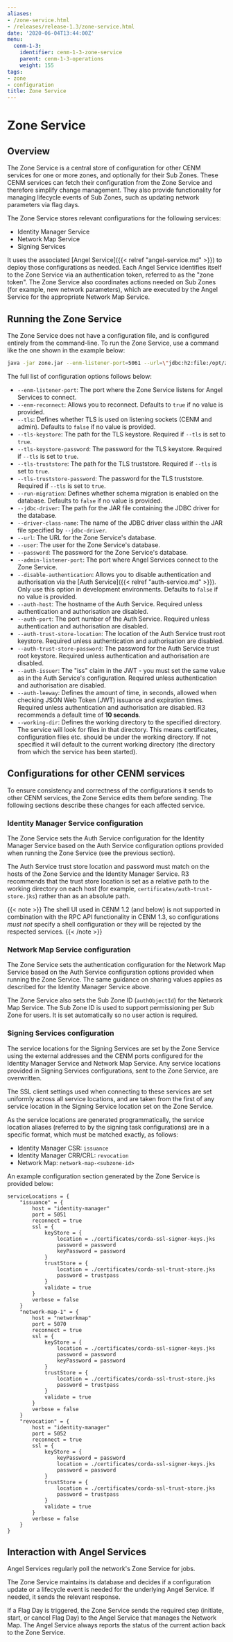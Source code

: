 ```yaml
---
aliases:
- /zone-service.html
- /releases/release-1.3/zone-service.html
date: '2020-06-04T13:44:00Z'
menu:
  cenm-1-3:
    identifier: cenm-1-3-zone-service
    parent: cenm-1-3-operations
    weight: 155
tags:
- zone
- configuration
title: Zone Service
---
```


# Zone Service

## Overview

The Zone Service is a central store of configuration for other CENM services
for one or more zones, and optionally for their Sub Zones. These CENM services
can fetch their configuration from the Zone Service and therefore simplify change
management. They also provide functionality for managing
lifecycle events of Sub Zones, such as updating network parameters via
flag days.

The Zone Service stores relevant configurations for the following services:

* Identity Manager Service
* Network Map Service
* Signing Services

It uses the associated [Angel Service]({{< relref "angel-service.md" >}}) to deploy those configurations as needed.
Each Angel Service identifies itself to the Zone Service via an authentication
token, referred to as the "zone token". The Zone Service also coordinates actions
needed on Sub Zones (for example, new network parameters), which are executed
by the Angel Service for the appropriate Network Map Service.

## Running the Zone Service

The Zone Service does not have a configuration file, and is configured entirely
from the command-line. To run the Zone Service, use a command like the one shown in the example below:

```bash
java -jar zone.jar --enm-listener-port=5061 --url=\"jdbc:h2:file:/opt/zone/zone-persistence;DB_CLOSE_ON_EXIT=FALSE;LOCK_TIMEOUT=10000;WRITE_DELAY=0;AUTO_SERVER_PORT=0\" --user=testuser --password=password --admin-listener-port=5063 --driver-class-name=org.h2.jdbcx.JdbcDataSource --auth-host=auth-service --auth-port=8081 --auth-trust-store-location=certificates/corda-ssl-trust-store.jks --auth-trust-store-password=trustpass --auth-issuer=http://test --auth-leeway=10 --run-migration=true
```

The full list of configuration options follows below:

- `--enm-listener-port`: The port where the Zone Service listens for Angel Services to connect.
- `--enm-reconnect`: Allows you to reconnect. Defaults to `true` if no value is provided.
- `--tls`: Defines whether TLS is used on listening sockets (CENM and admin). Defaults to `false` if no value is provided.
- `--tls-keystore`: The path for the TLS keystore. Required if `--tls` is set to `true`.
- `--tls-keystore-password`: The password for the TLS keystore. Required if `--tls` is set to `true`.
- `--tls-truststore`: The path for the TLS truststore. Required if `--tls` is set to `true`.
- `--tls-truststore-password`: The password for the TLS truststore. Required if `--tls` is set to `true`.
- `--run-migration`:  Defines whether schema migration is enabled on the database. Defaults to `false` if no value is provided.
- `--jdbc-driver`:  The path for the JAR file containing the JDBC driver for the database.
- `--driver-class-name`: The name of the JDBC driver class within the JAR file specified by `--jdbc-driver`.
- `--url`: The URL for the Zone Service's database.
- `--user`: The user for the Zone Service's database.
- `--password`: The password for the Zone Service's database.
- `--admin-listener-port`: The port where Angel Services connect to the Zone Service.
- `--disable-authentication`: Allows you to disable authentication and authorisation via the [Auth Service]({{< relref "auth-service.md" >}}). Only use this option in development environments. Defaults to `false` if no value is provided.
- `--auth-host`: The hostname of the Auth Service. Required unless authentication and authorisation are disabled.
- `--auth-port`: The port number of the Auth Service. Required unless authentication and authorisation are disabled.
- `--auth-trust-store-location`: The location of the Auth Service trust root keystore. Required unless authentication and authorisation are disabled.
- `--auth-trust-store-password`: The password for the Auth Service trust root keystore. Required unless authentication and authorisation are disabled.
- `--auth-issuer`: The \"iss\" claim in the JWT - you must set the same value as in the Auth Service's configuration. Required unless authentication and authorisation are disabled.
- `--auth-leeway`: Defines the amount of time, in seconds, allowed when checking JSON Web Token (JWT) issuance and expiration times. Required unless authentication and authorisation are disabled. R3 recommends a default time of **10 seconds**.
- `--working-dir`: Defines the working directory to the specified directory. The service will look for files in that directory. This means certificates, configuration files etc. should be under the working directory. If not specified it will default to the current working directory (the directory from which the service has been started).

## Configurations for other CENM services

To ensure consistency and correctness of the configurations it sends to other CENM services, the Zone Service edits them before sending. The following sections describe these changes for each affected service.

### Identity Manager Service configuration

The Zone Service sets the Auth Service configuration for the Identity Manager Service based on the Auth Service configuration options provided when running the Zone Service (see the previous section).

The Auth Service trust store location and password must match on the hosts of the Zone Service and the Identity Manager Service. R3 recommends that the trust store location is set as a relative path to the working directory on each host (for example, `certificates/auth-trust-store.jks`) rather than as an absolute path.

{{< note >}}
The shell UI used in CENM 1.2 (and below) is not supported in combination with the RPC API functionality in CENM 1.3, so configurations *must not* specify a shell configuration or they will be rejected by the respected services.
{{< /note >}}

### Network Map Service configuration

The Zone Service sets the authentication configuration for the Network Map Service based on the Auth Service configuration options provided when running the Zone Service. The same guidance on sharing values applies as described for the Identity Manager Service above.

The Zone Service also sets the Sub Zone ID (`authObjectId`) for the Network Map Service. The Sub Zone ID is used to support permissioning per Sub Zone for users. It is set automatically so no user action is required.

### Signing Services configuration

The service locations for the Signing Services are set by the Zone Service using the external addresses and the CENM ports configured for the Identity Manager Service and Network Map Service. Any service locations provided in Signing Services configurations, sent to the Zone Service, are overwritten.

The SSL client settings used when connecting to these services are set uniformly
across all service locations, and are taken from the first of any service location
in the Signing Service location set on the Zone Service.

As the service locations are generated programmatically, the service location aliases
(referred to by the signing task configurations) are in a specific format, which
must be matched exactly, as follows:

* Identity Manager CSR: `issuance`
* Identity Manager CRR/CRL: `revocation`
* Network Map: `network-map-<subzone-id>`

An example configuration section generated by the Zone Service is provided below:

```guess
serviceLocations = {
    "issuance" = {
        host = "identity-manager"
        port = 5051
        reconnect = true
        ssl = {
            keyStore = {
                location = ./certificates/corda-ssl-signer-keys.jks
                password = password
                keyPassword = password
            }
            trustStore = {
                location = ./certificates/corda-ssl-trust-store.jks
                password = trustpass
            }
            validate = true
        }
        verbose = false
    }
    "network-map-1" = {
        host = "networkmap"
        port = 5070
        reconnect = true
        ssl = {
            keyStore = {
                location = ./certificates/corda-ssl-signer-keys.jks
                password = password
                keyPassword = password
            }
            trustStore = {
                location = ./certificates/corda-ssl-trust-store.jks
                password = trustpass
            }
            validate = true
        }
        verbose = false
    }
    "revocation" = {
        host = "identity-manager"
        port = 5052
        reconnect = true
        ssl = {
            keyStore = {
                keyPassword = password
                location = ./certificates/corda-ssl-signer-keys.jks
                password = password
            }
            trustStore = {
                location = ./certificates/corda-ssl-trust-store.jks
                password = trustpass
            }
            validate = true
        }
        verbose = false
    }
}
```

## Interaction with Angel Services

Angel Services regularly poll the network's Zone Service for jobs.

The Zone Service maintains its database and decides if a configuration update or a lifecycle event is needed for the underlying Angel Service. If needed, it sends the relevant response.

If a Flag Day is triggered, the Zone Service sends the required step (initiate, start, or cancel Flag Day) to the Angel Service that manages the Network Map. The Angel Service always reports the status of the current action back to the Zone Service.
